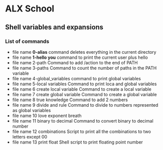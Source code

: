 # ALX School
## Shell variables and expansions

### List of **commands**

* file name **0-alias** command deletes everything in the current directory 
* file name **1-hello you** command to print the current user plus hello
* file name 2-path Command to add /action to the end of PATH
* file name 3-paths Command to count the number of paths in the PATH  variable
* file name 4-global_variables command to print global variables
* file name 5-local variables Command to print loca and global variables
* file name 6 create local variable Command to create a local variable
* file name 7 create global variable Command to create a global variable
* file name 8 true knowledge Command to add 2 numbers
* file name 9 divide and  rule Command to divide to numbers represented as global variables
* file name 10 love exponent breath
* file name 11 binary to decimal Command to convert binary to decimal number
* file name 12 combinations Script to print all the combinations to two letters except 00
* file name 13 print float Shell script to print floating point number
